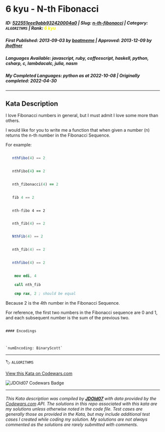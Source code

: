# 6 kyu - N-th Fibonacci

##### **ID**: [522551eee9abb932420004a0](https://www.codewars.com/kata/522551eee9abb932420004a0) | **Slug**: [n-th-fibonacci](https://www.codewars.com/kata/522551eee9abb932420004a0) | **Category**: `ALGORITHMS` | **Rank**: <span style="color:yellow">6 kyu</span>

##### **First Published**: 2013-09-03 ***by*** [boatmeme](https://www.codewars.com/users/boatmeme) | **Approved**: 2013-12-09 ***by*** [jhoffner](https://www.codewars.com/users/jhoffner)

##### **Languages Available**: javascript, ruby, coffeescript, haskell, python, csharp, c, lambdacalc, julia, nasm

##### **My Completed Languages**: python ***as at*** 2022-10-08 | **Originally completed**: 2022-04-30

---

## Kata Description


I love Fibonacci numbers in general, but I must admit I love some more than others. 



I would like for you to write me a function that when given a number (n)  returns the n-th number in the Fibonacci Sequence.



For example:



```javascript

   nthFibo(4) == 2

```

```coffeescript

   nthFibo(4) == 2

```

```ruby

   nth_fibonacci(4) == 2

```

```haskell

   fib 4 == 2

```

```lambdacalc

   nth-fibo 4 == 2

```

```python

   nth_fib(4) == 2

```

```csharp

   NthFib(4) == 2

```

```c

   nth_fib(4) == 2

```

```julia

   nthfibo(4) == 2

```

```nasm

    mov edi, 4

    call nth_fib

    cmp rax, 2 ; should be equal

```



Because 2 is the 4th number in the Fibonacci Sequence.



For reference, the first two numbers in the Fibonacci sequence are 0 and 1, and each subsequent number is the sum of the previous two.



~~~if:lambdacalc

#### Encodings



`numEncoding: BinaryScott`

~~~

---


🏷 `ALGORITHMS`


[View this Kata on Codewars.com](https://www.codewars.com/kata/522551eee9abb932420004a0)

![](https://www.codewars.com/users/jdold07/badges/large "JDOld07 Codewars Badge")

---

###### *This Kata description was compiled by [**JDOld07**](https://tpstech.dev) with data provided by the [Codewars.com](https://www.codewars.com) API.  The solutions in this repo associated with this kata are my solutions unless otherwise noted in the code file.  Test cases are generally those as provided in the Kata, but may include additional test cases I created while coding my solution.  My solutions are not always commented as the solutions are rarely submitted with comments.*
